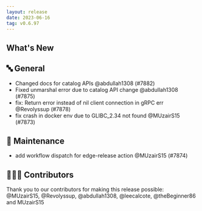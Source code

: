 ```yaml
---
layout: release
date: 2023-06-16
tag: v0.6.97
---
```


## What's New

## 🔤 General

- Changed docs for catalog APIs @abdullah1308 (#7882)
- Fixed unmarshal error due to catalog API change @abdullah1308 (#7875)
- fix: Return error instead of nil client connection in gRPC err @Revolyssup (#7878)
- fix crash in docker env due to GLIBC_2.34 not found @MUzairS15 (#7873)

## 🧰 Maintenance

- add workflow dispatch for edge-release action @MUzairS15 (#7874)

## 👨🏽‍💻 Contributors

Thank you to our contributors for making this release possible:
@MUzairS15, @Revolyssup, @abdullah1308, @leecalcote, @theBeginner86 and MUzairS15

